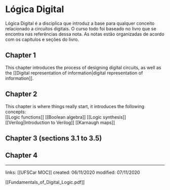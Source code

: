 # Lógica Digital
Lógica Digital é a disciplica que introduz a base para qualquer conceito relacionado a circuitos digitais. O curso todo foi baseado no livro que se encontra nas referências dessa nota. As notas estão organizadas de acordo com os capítulos e seções do livro.

## Chapter 1
This chapter introduces the process of designing digital circuits, as well as the [[Digital representation of information|digital representation of information]].

## Chapter 2
This chapter is where things really start, it introduces the following concepts:  
[[Logic functions]] 
[[Boolean algebra]]
[[Logic synthesis]]
[[Verilog|Introduction to Verilog]]
[[Karnaugh maps]]

## Chapter 3 (sections 3.1 to 3.5)

## Chapter 4 

---

links: [[UFSCar MOC]]
created: 06/11/2020
modified: 07/11/2020

[[Fundamentals_of_Digital_Logic.pdf]]